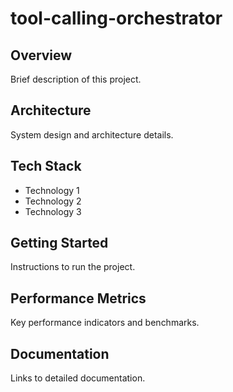 # tool-calling-orchestrator

## Overview
Brief description of this project.

## Architecture
System design and architecture details.

## Tech Stack
- Technology 1
- Technology 2  
- Technology 3

## Getting Started
Instructions to run the project.

## Performance Metrics
Key performance indicators and benchmarks.

## Documentation
Links to detailed documentation.
